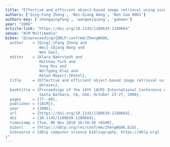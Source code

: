 ```yaml
---
title: "Effective and efficient object-based image retrieval using visual phrases"
authors: ['Qing-Fang Zheng', 'Wei-Qiang Wang', 'Wen Gao 0001']
authors-key: ['zhengqingfang', 'wangweiqiang', 'gaowen']
year: "2006"
article-link: "https://doi.org/10.1145/1180639.1180664"
venue: "ACM Multimedia"
bibex: "@inproceedings{DBLP:conf/mm/ZhengWG06,
  author    = {Qing{-}Fang Zheng and
               Wei{-}Qiang Wang and
               Wen Gao},
  editor    = {Klara Nahrstedt and
               Matthew Turk and
               Yong Rui and
               Wolfgang Klas and
               Ketan Mayer{-}Patel},
  title     = {Effective and efficient object-based image retrieval using visual
               phrases},
  booktitle = {Proceedings of the 14th {ACM} International Conference on Multimedia,
               Santa Barbara, CA, USA, October 23-27, 2006},
  pages     = {77--80},
  publisher = {{ACM}},
  year      = {2006},
  url       = {https://doi.org/10.1145/1180639.1180664},
  doi       = {10.1145/1180639.1180664},
  timestamp = {Tue, 06 Nov 2018 16:58:36 +0100},
  biburl    = {https://dblp.org/rec/conf/mm/ZhengWG06.bib},
  bibsource = {dblp computer science bibliography, https://dblp.org}
}"
---
```

